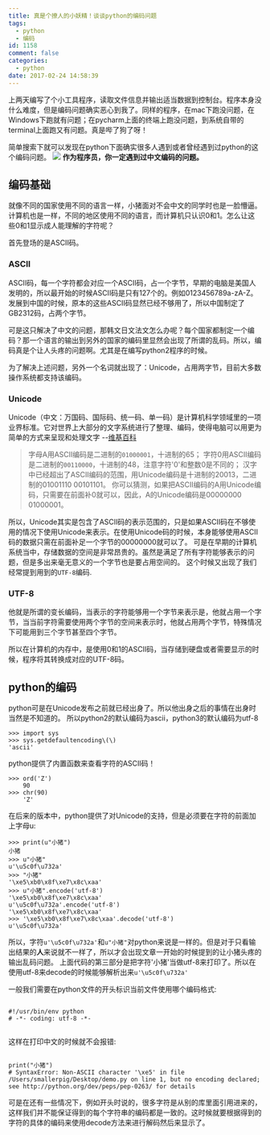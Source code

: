 ```yaml
---
title: 真是个撩人的小妖精！谈谈python的编码问题
tags:
  - python
  - 编码
id: 1158
comment: false
categories:
  - python
date: 2017-02-24 14:58:39
---
```


上两天编写了个小工具程序，读取文件信息并输出适当数据到控制台。程序本身没什么难度，但是编码问题确实恶心到我了。同样的程序，在mac下跑没问题，在Windows下跑就有问题；在pycharm上面的终端上跑没问题，到系统自带的terminal上面跑又有问题。真是哔了狗了呀！

简单搜索下就可以发现在python下面确实很多人遇到或者曾经遇到过python的这个编码问题。
![](http://wx1.sinaimg.cn/mw690/88e12591gy1fd0h8vsnoxj210s12edrw.jpg)
**作为程序员，你一定遇到过中文编码的问题。**

## 编码基础

就像不同的国家使用不同的语言一样，小猪面对不会中文的同学时也是一脸懵逼。计算机也是一样，不同的地区使用不同的语言，而计算机只认识0和1。怎么让这些0和1显示成人能理解的字符呢？

首先登场的是ASCII码。

### ASCII

ASCII码，每一个字符都会对应一个ASCII码，占一个字节，早期的电脑是美国人发明的，所以最开始的时候ASCII码是只有127个的。例如0123456789a-zA-Z。发展到中国的时候，原本的这些ASCII码显然已经不够用了，所以中国制定了GB2312码，占两个字节。

可是这只解决了中文的问题，那韩文日文法文怎么办呢？每个国家都制定一个编码？那一个语言的输出到另外的国家的编码里显然会出现了所谓的乱码。所以，编码真是个让人头疼的问题啊。尤其是在编写python2程序的时候。

为了解决上述问题，另外一个名词就出现了：Unicode，占用两字节，目前大多数操作系统都支持该编码。

### Unicode

Unicode（中文：万国码、国际码、统一码、单一码）是计算机科学领域里的一项业界标准。它对世界上大部分的文字系统进行了整理、编码，使得电脑可以用更为简单的方式来呈现和处理文字 --[维基百科](https://zh.wikipedia.org/wiki/Unicode)

> 字母A用ASCII编码是二进制的`01000001`，十进制的65；
> 字符0用ASCII编码是二进制的`00110000`，十进制的48，注意字符'0'和整数0是不同的；
> 汉字中已经超出了ASCII编码的范围，用Unicode编码是十进制的20013，二进制的01001110 00101101。
> 你可以猜测，如果把ASCII编码的A用Unicode编码，只需要在前面补0就可以，因此，A的Unicode编码是00000000 01000001。

所以，Unicode其实是包含了ASCII码的表示范围的，只是如果ASCII码在不够使用的情况下使用Unicode来表示。在使用Unicode码的时候，本身能够使用ASCII码的数据只需在前面补足一个字节的00000000就可以了。
可是在早期的计算机系统当中，存储数据的空间是非常昂贵的。虽然是满足了所有字符能够表示的问题，但是多出来毫无意义的一个字节也是要占用空间的。
这个时候又出现了我们经常提到用到的`UTF-8`编码.

### UTF-8

他就是所谓的变长编码，当表示的字符能够用一个字节来表示是，他就占用一个字节，当当前字符需要使用两个字节的空间来表示时，他就占用两个字节，特殊情况下可能用到三个字节甚至四个字节。

所以在计算机的内存中，是使用0和1的ASCII码，当存储到硬盘或者需要显示的时候，程序将其转换成对应的UTF-8码。

## python的编码

python可是在Unicode发布之前就已经出身了。所以他出身之后的事情在出身时当然是不知道的。
所以python2的默认编码为ascii，python3的默认编码为utf-8
```
>>> import sys
>>> sys.getdefaultencoding\(\)
'ascii'
```
python提供了内置函数来查看字符的ASCII码！

```  
>>> ord('Z')
    90
>>> chr(90)
    'Z'
```

在后来的版本中，python提供了对Unicode的支持，但是必须要在字符的前面加上字母u:

```  
>>> print(u"小猪")
小猪
>>> u"小猪"
u'\u5c0f\u732a'
>>> "小猪"
'\xe5\xb0\x8f\xe7\x8c\xaa'
>>> u"小猪".encode('utf-8')
'\xe5\xb0\x8f\xe7\x8c\xaa'
u'\u5c0f\u732a'.encode('utf-8')
'\xe5\xb0\x8f\xe7\x8c\xaa'
>>> '\xe5\xb0\x8f\xe7\x8c\xaa'.decode('utf-8')
u'\u5c0f\u732a'
```

所以，字符`u'\u5c0f\u732a'`和`u"小猪"`对python来说是一样的。但是对于只看输出结果的**人**来说就不一样了，所以才会出现文章一开始的时候提到的让小猪头疼的输出乱码问题。
上面代码的第三部分是把字符'小猪'当做utf-8来打印了。所以在使用utf-8来decode的时候能够解析出来`u'\u5c0f\u732a'`

一般我们需要在python文件的开头标识当前文件使用哪个编码格式:

```  

#!/usr/bin/env python
# -*- coding: utf-8 -*-


```

这样在打印中文的时候就不会报错:

```  

print("小猪")
# SyntaxError: Non-ASCII character '\xe5' in file /Users/smallerpig/Desktop/demo.py on line 1, but no encoding declared; see http://python.org/dev/peps/pep-0263/ for details
```

可是在还有一些情况下，例如开头时说的，很多字符是从别的库里面引用进来的，这样我们并不能保证得到的每个字符串的编码都是一致的。这时候就要根据得到的字符的具体的编码来使用decode方法来进行解码然后来显示了。